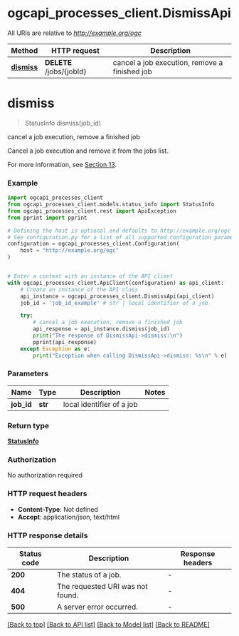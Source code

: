 # ogcapi_processes_client.DismissApi

All URIs are relative to *http://example.org/ogc*

Method | HTTP request | Description
------------- | ------------- | -------------
[**dismiss**](DismissApi.md#dismiss) | **DELETE** /jobs/{jobId} | cancel a job execution, remove a finished job


# **dismiss**
> StatusInfo dismiss(job_id)

cancel a job execution, remove a finished job

Cancel a job execution and remove it from the jobs list.

For more information, see [Section 13](https://docs.ogc.org/is/18-062r2/18-062r2.html#Dismiss).


### Example


```python
import ogcapi_processes_client
from ogcapi_processes_client.models.status_info import StatusInfo
from ogcapi_processes_client.rest import ApiException
from pprint import pprint

# Defining the host is optional and defaults to http://example.org/ogc
# See configuration.py for a list of all supported configuration parameters.
configuration = ogcapi_processes_client.Configuration(
    host = "http://example.org/ogc"
)


# Enter a context with an instance of the API client
with ogcapi_processes_client.ApiClient(configuration) as api_client:
    # Create an instance of the API class
    api_instance = ogcapi_processes_client.DismissApi(api_client)
    job_id = 'job_id_example' # str | local identifier of a job

    try:
        # cancel a job execution, remove a finished job
        api_response = api_instance.dismiss(job_id)
        print("The response of DismissApi->dismiss:\n")
        pprint(api_response)
    except Exception as e:
        print("Exception when calling DismissApi->dismiss: %s\n" % e)
```



### Parameters


Name | Type | Description  | Notes
------------- | ------------- | ------------- | -------------
 **job_id** | **str**| local identifier of a job | 

### Return type

[**StatusInfo**](StatusInfo.md)

### Authorization

No authorization required

### HTTP request headers

 - **Content-Type**: Not defined
 - **Accept**: application/json, text/html

### HTTP response details

| Status code | Description | Response headers |
|-------------|-------------|------------------|
**200** | The status of a job. |  -  |
**404** | The requested URI was not found. |  -  |
**500** | A server error occurred. |  -  |

[[Back to top]](#) [[Back to API list]](../README.md#documentation-for-api-endpoints) [[Back to Model list]](../README.md#documentation-for-models) [[Back to README]](../README.md)

